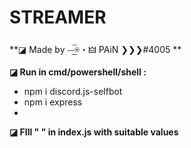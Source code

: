 # STREAMER


**◪ Made by ⏤͟͟͞⍟・🜲 PAiN ❯❯❯#4005 **

**◪ Run in cmd/powershell/shell :**

- npm i discord.js-selfbot
- npm i express
- 

**◪ FIll " " in index.js with suitable values**
